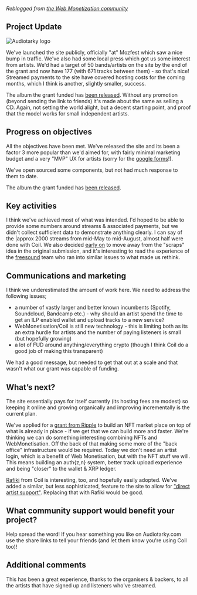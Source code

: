 _Reblogged from [the Web Monetization community](https://community.webmonetization.org/drsm79/diverse-income-streams-for-musicians-via-web-monetisation-grant-report-2-55pm)_

## Project Update

![Audiotarky logo](https://community.webmonetization.org/remoteimages/uploads/articles/46nw9r196xgg2a8gcloj.png)
<!-- Provide a short summary of how your project is going. Feel free to highlight a big win, a struggle you had or generally update us on where you are on your timeline. If this is your final report, provide a summary of how your project went during the funded period. -->

We've launched the site publicly, officially "at" Mozfest which saw a nice bump in traffic. We've also had some local press which got us some interest from artists. We'd had a target of 50 bands/artists on the site by the end of the grant and now have 177 (with 671 tracks between them) - so that's nice! Streamed payments to the site have covered hosting costs for the coming months, which I think is another, slightly smaller, success.

The album the grant funded has [been released](https://www.audiotarky.com/$/artists/anechoics/patterns-of-hope-destruction/). Without any promotion (beyond sending the link to friends) it's made about the same as selling a CD. Again, not setting the world alight, but a decent starting point, and proof that the model works for small independent artists.

## Progress on objectives

<!-- Referencing your original proposal, please update on each objective.
It's OK if some of them have evolved - simply share how and why that happened. If you have links to any outputs, either final or in-progress (e.g. mock ups, prototypes) share them here. This could include blogs, documentation, GitHub repos, tools audio-video content, etc. -->
All the objectives have been met. We've released the site and its been a factor 3 more popular than we'd aimed for, with fairly minimal marketing budget and a very "MVP" UX for artists (sorry for the [google forms](https://blog.audiotarky.com/2020/11/15/tech-stack/index.html)!).

We've open sourced some components, but not had much response to them to date.

The album the grant funded has [been released](https://www.audiotarky.com/$/artists/anechoics/patterns-of-hope-destruction/).

## Key activities

<!-- Please report on the key activities outlined in your original proposal.
 It's OK if some of them have evolved - simply share how and why that happened. If you have links to any outputs, either final or in-progress (e.g. mock ups, prototypes) share them here. This could include blogs, documentation, GitHub repos, tools audio-video content, etc. -->
I think we've achieved most of what was intended. I'd hoped to be able to provide some numbers around streams & associated payments, but we didn't collect sufficient data to demonstrate anything clearly. I can say of the |approx 2000 streams from mid-May to mid-August, almost half were done with Coil. We also decided [early on][first] to move away from the "scraps" idea in the original submission, and it's interesting to read the experience of the [freesound][] team who ran into similar issues to what made us rethink.

## Communications and marketing

<!-- How have you discussed your work in public? Please include any links to writing, interviews, podcasts, webinars, tutorials etc. If you included marketing in your budget, provide examples of how those funds were spent. -->
I think we underestimated the amount of work here. We need to address the following issues;

- a number of vastly larger and better known incumbents (Spotify, Soundcloud, Bandcamp etc.) - why should an artist spend the time to get an ILP enabled wallet and upload tracks to a new service?
- WebMonetisation/Coil is still new technology - this is limiting both as its an extra hurdle for artists and the number of paying listeners is small (but hopefully growing)
- a lot of FUD around anything/everything crypto (though I think Coil do a good job of making this transparent)

We had a good message, but needed to get that out at a scale and that wasn't what our grant was capable of funding.

## What’s next?

<!-- For Progress reports: What will you do during the remainder of your funded grant period? What is still left to accomplish on your timeline?   For Final reports, let us know where you’ll take your work next? -->
The site essentially pays for itself currently (its hosting fees are modest) so keeping it online and growing organically and improving incrementally is the current plan.

We've applied for a [grant from Ripple][xrpl-grant] to build an NFT market place on top of what is already in place - if we get that we can build more and faster. We're thinking we can do something interesting combining NFTs and WebMonetisation. Off the back of that making some more of the "back office" infrastructure would be required. Today we don't need an artist login, which is a benefit of Web Monetisation, but with the NFT stuff we will. This means building an auth{z,n} system, better track upload experience and being "closer" to the wallet & XRP ledger.

[Rafiki][] from Coil is interesting, too, and hopefully easily adopted. We've added a similar, but less sophisticated, feature to the site to allow for ["direct artist support"][das]. Replacing that with Rafiki would be good.

## What community support would benefit your project?

<!-- Please let readers  know if there are ways we can help problem-solve, advance your work or make connections. -->
Help spread the word! If you hear something you like on Audiotarky.com use the share links to tell your friends (and let them know you're using Coil too)!

## Additional comments

<!-- Is there something that we haven’t asked you would like to share? -->

This has been a great experience, thanks to the organisers & backers, to all the artists that have signed up and listeners who've streamed.

[xrpl-grant]: https://xrplgrants.org/
[das]: https://blog.audiotarky.com/2021/05/11/direct-artist-support/index.html
[Rafiki]: https://community.webmonetization.org/uchibeke/introducing-rafiki-an-all-in-one-solution-for-interledger-wallets-495i
[first]: https://community.webmonetization.org/drsm79/diverse-income-streams-for-musicians-via-web-monetisation-grant-report-1-4mc9
[freesound]: https://community.webmonetization.org/freesoundlicensing/freesound-licensing-grant-report-2-16h5